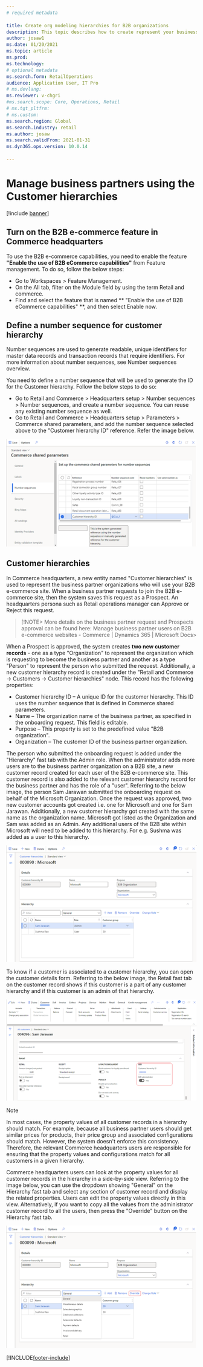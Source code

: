 ```yaml
---
# required metadata

title: Create org modeling hierarchies for B2B organizations
description: This topic describes how to create represent your business partners i.e. the customers of your business-to-business B2B e-commerce site using Customer hierarchies in Microsoft Dynamics 365 Commerce.
author: josaw1
ms.date: 01/20/2021
ms.topic: article
ms.prod: 
ms.technology: 
# optional metadata
ms.search.form: RetailOperations
audience: Application User, IT Pro
# ms.devlang: 
ms.reviewer: v-chgri
#ms.search.scope: Core, Operations, Retail
# ms.tgt_pltfrm: 
# ms.custom: 
ms.search.region: Global
ms.search.industry: retail
ms.author: josaw
ms.search.validFrom: 2021-01-31
ms.dyn365.ops.version: 10.0.14

---
```


# Manage business partners using the Customer hierarchies

[!include [banner](../../includes/banner.md)]

## Turn on the B2B e-commerce feature in Commerce headquarters
To use the B2B e-commerce capabilities, you need to enable the feature **"Enable the use of B2B eCommerce capabilities"** from Feature management. To do so, follow the below steps:
- Go to Workspaces > Feature Management.
- On the All tab, filter on the Module field by using the term Retail and commerce.
- Find and select the feature that is named ** "Enable the use of B2B eCommerce capabilities" **, and then select Enable now.

## Define a number sequence for customer hierarchy
Number sequences are used to generate readable, unique identifiers for master data records and transaction records that require identifiers. For more information about number sequences, see Number sequences overview.

You need to define a number sequence that will be used to generate the ID for the Customer hierarchy. Follow the below steps to do so:
- Go to Retail and Commerce > Headquarters setup > Number sequences > Number sequences, and create a number sequence. You can reuse any existing number sequence as well.
- Go to Retail and Commerce > Headquarters setup > Parameters > Commerce shared parameters, and add the number sequence selected above to the "Customer hierarchy ID" reference. Refer the image below.

![Assign a number sequence](/articles/commerce/media/NumberSequenceCustHierarchy.png "Assign a number sequence to customer hierarchy")

## Customer hierarchies
In Commerce headquarters, a new entity named "Customer hierarchies" is used to represent the business partner organizations who will use your B2B e-commerce site. When a business partner requests to join the B2B e-commerce site, then the system saves this request as a Prospect. An headquarters persona such as Retail operations manager can Approve or Reject this request. 

> [!NOTE>
> More details on the business partner request and Prospects approval can be found here: Manage business partner users on B2B e-commerce websites - Commerce | Dynamics 365 | Microsoft Docs>
 
When a Prospect is approved, the system creates **two new customer records** - one as a type "Organization" to represent the organization which is requesting to become the business partner and another as a type "Person" to represent the person who submitted the request. Additionally, a new customer hierarchy record is created under the "Retail and Commerce -> Customers -> Customer hierarchies" node. This record has the following properties:

- Customer hierarchy ID – A unique ID for the customer hierarchy. This ID uses the number sequence that is defined in Commerce shared parameters.
- Name – The organization name of the business partner, as specified in the onboarding request. This field is editable.
- Purpose – This property is set to the predefined value "B2B organization".
- Organization – The customer ID of the business partner organization.

The person who submitted the onboarding request is added under the "Hierarchy" fast tab with the Admin role. When the administrator adds more users are to the business partner organization on a B2B site, a new customer record created for each user of the B2B e-commerce site. This customer record is also added to the relevant customer hierarchy record for the business partner and has the role of a "user". Referring to the below image, the person Sam Jarawan submitted the onboarding request on behalf of the Microsoft Organization. Once the request was approved, two new customer accounts got created i.e. one for Microsoft and one for Sam Jarawan. Additionally, a new customer hierarchy got created with the same name as the organization name. Microsoft got listed as the Organization and Sam was added as an Admin. Any additional users of the B2B site within Microsoft will need to be added to this hierarchy. For e.g. Sushma was added as a user to this hierarchy.

![Customer hierarchy](/articles/commerce/media/CustomerHierarchy.png "Customer hierarchy")


To know if a customer is associated to a customer hierarchy, you can open the customer details form. Referring to the below image, the Retail fast tab on the customer record shows if this customer is a part of any customer hierarchy and if this customer is an admin of that hierarchy.

![Customer hierarchy to customer mapping](/articles/commerce/media/CustomerHierarchyMapping.png "Customer hierarchy to customer mapping")


> [!NOTE]
> In most cases, the property values of all customer records in a hierarchy should match. For example, because all business partner users should get similar prices for products, their price group and associated configurations should match. However, the system doesn't enforce this consistency. Therefore, the relevant Commerce headquarters users are responsible for ensuring that the property values and configurations match for all customers in a given hierarchy.


Commerce headquarters users can look at the property values for all customer records in the hierarchy in a side-by-side view. Referring to the image below, you can use the dropdown showing "General" on the Hierarchy fast tab and select any section of customer record and display the related properties. Users can edit the property values directly in this view. Alternatively, if you want to copy all the values from the administrator customer record to all the users, then press the "Override" button on the Hierarchy fast tab. 

![Customer hierarchy details](/articles/commerce/media/HierarchyDetails.png "Customer hierarchy details")



[!INCLUDE[footer-include](../../includes/footer-banner.md)]
